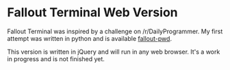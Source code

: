 # Fallout Terminal Web Version
Fallout Terminal was inspired by a challenge on /r/DailyProgrammer. My first attempt
was written in python and is available [fallout-pwd](https://github.com/rosswd/fallout-pwd).

This version is written in jQuery and will run in any web browser. It's a work
in progress and is not finished yet.
